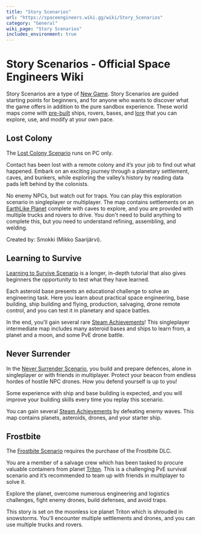 ```yaml
---
title: "Story Scenarios"
url: "https://spaceengineers.wiki.gg/wiki/Story_Scenarios"
category: "General"
wiki_page: "Story Scenarios"
includes_environment: true
---
```


# Story Scenarios - Official Space Engineers Wiki

Story Scenarios are a type of [New Game](https://spaceengineers.wiki.gg/wiki/New_Game "New Game"). Story Scenarios are guided starting points for beginners, and for anyone who wants to discover what the game offers in addition to the pure sandbox experience. These world maps come with [pre-built](https://spaceengineers.wiki.gg/wiki/Category:Pre-Built_Ship "Category:Pre-Built Ship") ships, rovers, bases, and [lore](https://spaceengineers.wiki.gg/wiki/Lore "Lore") that you can explore, use, and modify at your own pace.

## Lost Colony

The [Lost Colony Scenario](https://spaceengineers.wiki.gg/wiki/Lost_Colony_Scenario "Lost Colony Scenario") runs on PC only.

Contact has been lost with a remote colony and it’s your job to find out what happened. Embark on an exciting journey through a planetary settlement, caves, and bunkers, while exploring the valley’s history by reading data pads left behind by the colonists.

No enemy NPCs, but watch out for traps. You can play this exploration scenario in singleplayer or multiplayer. The map contains settlements on an [EarthLike Planet](https://spaceengineers.wiki.gg/wiki/EarthLike_Planet "EarthLike Planet") complete with caves to explore, and you are provided with multiple trucks and rovers to drive. You don't need to build anything to complete this, but you need to understand refining, assembling, and welding.

Created by: Smokki (Mikko Saarijärvi).

## Learning to Survive

[Learning to Survive Scenario](https://spaceengineers.wiki.gg/wiki/Learning_to_Survive_Scenario "Learning to Survive Scenario") is a longer, in-depth tutorial that also gives beginners the opportunity to test what they have learned.

Each asteroid base presents an educational challenge to solve an engineering task. Here you learn about practical space engineering, base building, ship building and flying, production, salvaging, drone remote control, and you can test it in planetary and space battles.

In the end, you'll gain several rare [Steam Achievements](https://spaceengineers.wiki.gg/wiki/Steam_Achievements "Steam Achievements")! This singleplayer intermediate map includes many asteroid bases and ships to learn from, a planet and a moon, and some PvE drone battle.

## Never Surrender

In the [Never Surrender Scenario](https://spaceengineers.wiki.gg/wiki/Never_Surrender_Scenario "Never Surrender Scenario"), you build and prepare defences, alone in singleplayer or with friends in multiplayer. Protect your beacon from endless hordes of hostile NPC drones. How you defend yourself is up to you!

Some experience with ship and base building is expected, and you will improve your building skills every time you replay this scenario.

You can gain several [Steam Achievements](https://spaceengineers.wiki.gg/wiki/Steam_Achievements "Steam Achievements") by defeating enemy waves. This map contains planets, asteroids, drones, and your starter ship.

## Frostbite

The [Frostbite Scenario](https://spaceengineers.wiki.gg/wiki/Frostbite_Scenario "Frostbite Scenario") requires the purchase of the Frostbite DLC.

You are a member of a salvage crew which has been tasked to procure valuable containers from planet [Triton](https://spaceengineers.wiki.gg/wiki/Triton "Triton"). This is a challenging PvE survival scenario and it’s recommended to team up with friends in multiplayer to solve it.

Explore the planet, overcome numerous engineering and logistics challenges, fight enemy drones, build defenses, and avoid traps.

This story is set on the moonless ice planet Triton which is shrouded in snowstorms. You'll encounter multiple settlements and drones, and you can use multiple trucks and rovers.
